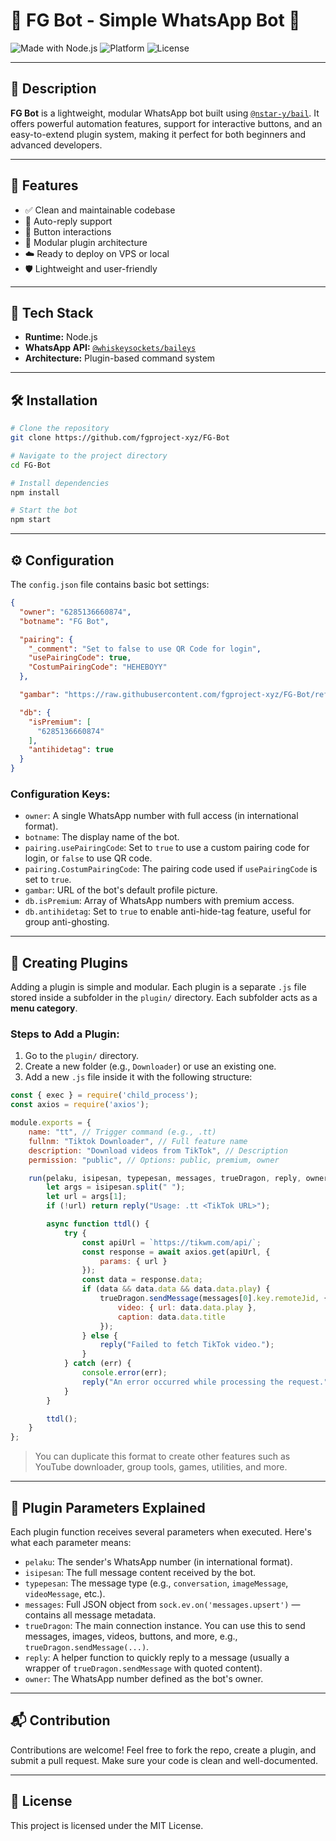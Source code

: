 
# 🌟 FG Bot - Simple WhatsApp Bot 🤖

![Made with Node.js](https://img.shields.io/badge/Made%20with-Node.js-green?style=for-the-badge&logo=node.js)
![Platform](https://img.shields.io/badge/Platform-WhatsApp-blue?style=for-the-badge&logo=whatsapp)
![License](https://img.shields.io/badge/License-MIT-lightgrey?style=for-the-badge)

---

## 📌 Description

**FG Bot** is a lightweight, modular WhatsApp bot built using [`@nstar-y/bail`](https://github.com/nstar-y/bail). It offers powerful automation features, support for interactive buttons, and an easy-to-extend plugin system, making it perfect for both beginners and advanced developers.

---

## 🚀 Features

- ✅ Clean and maintainable codebase
- 💬 Auto-reply support
- 🔘 Button interactions
- 🧩 Modular plugin architecture
- ☁️ Ready to deploy on VPS or local
- 🛡️ Lightweight and user-friendly

---

## 🧩 Tech Stack

- **Runtime:** Node.js
- **WhatsApp API:** [`@whiskeysockets/baileys`](https://github.com/WhiskeySockets/Baileys)
- **Architecture:** Plugin-based command system

---

## 🛠️ Installation

```bash
# Clone the repository
git clone https://github.com/fgproject-xyz/FG-Bot

# Navigate to the project directory
cd FG-Bot

# Install dependencies
npm install

# Start the bot
npm start
```

---

## ⚙️ Configuration

The `config.json` file contains basic bot settings:

```json
{
  "owner": "6285136660874",
  "botname": "FG Bot",

  "pairing": {
    "_comment": "Set to false to use QR Code for login",
    "usePairingCode": true,
    "CostumPairingCode": "HEHEBOYY"
  },

  "gambar": "https://raw.githubusercontent.com/fgproject-xyz/FG-Bot/refs/heads/main/photo_2025-05-18_22-15-17.jpg",

  "db": {
    "isPremium": [
      "6285136660874"
    ],
    "antihidetag": true
  }
}
```

### Configuration Keys:

- `owner`: A single WhatsApp number with full access (in international format).
- `botname`: The display name of the bot.
- `pairing.usePairingCode`: Set to `true` to use a custom pairing code for login, or `false` to use QR code.
- `pairing.CostumPairingCode`: The pairing code used if `usePairingCode` is set to `true`.
- `gambar`: URL of the bot's default profile picture.
- `db.isPremium`: Array of WhatsApp numbers with premium access.
- `db.antihidetag`: Set to `true` to enable anti-hide-tag feature, useful for group anti-ghosting.

---

## 🧩 Creating Plugins

Adding a plugin is simple and modular. Each plugin is a separate `.js` file stored inside a subfolder in the `plugin/` directory. Each subfolder acts as a **menu category**.

### Steps to Add a Plugin:

1. Go to the `plugin/` directory.
2. Create a new folder (e.g., `Downloader`) or use an existing one.
3. Add a new `.js` file inside it with the following structure:

```js
const { exec } = require('child_process');
const axios = require('axios');

module.exports = {
    name: "tt", // Trigger command (e.g., .tt)
    fullnm: "Tiktok Downloader", // Full feature name
    description: "Download videos from TikTok", // Description
    permission: "public", // Options: public, premium, owner

    run(pelaku, isipesan, typepesan, messages, trueDragon, reply, owner) {
        let args = isipesan.split(" ");
        let url = args[1];
        if (!url) return reply("Usage: .tt <TikTok URL>");

        async function ttdl() {
            try {
                const apiUrl = `https://tikwm.com/api/`;
                const response = await axios.get(apiUrl, {
                    params: { url }
                });
                const data = response.data;
                if (data && data.data && data.data.play) {
                    trueDragon.sendMessage(messages[0].key.remoteJid, {
                        video: { url: data.data.play },
                        caption: data.data.title
                    });
                } else {
                    reply("Failed to fetch TikTok video.");
                }
            } catch (err) {
                console.error(err);
                reply("An error occurred while processing the request.");
            }
        }

        ttdl();
    }
};
```

> You can duplicate this format to create other features such as YouTube downloader, group tools, games, utilities, and more.

---

## 📘 Plugin Parameters Explained

Each plugin function receives several parameters when executed. Here's what each parameter means:

- `pelaku`: The sender's WhatsApp number (in international format).
- `isipesan`: The full message content received by the bot.
- `typepesan`: The message type (e.g., `conversation`, `imageMessage`, `videoMessage`, etc.).
- `messages`: Full JSON object from `sock.ev.on('messages.upsert')` — contains all message metadata.
- `trueDragon`: The main connection instance. You can use this to send messages, images, videos, buttons, and more, e.g., `trueDragon.sendMessage(...)`.
- `reply`: A helper function to quickly reply to a message (usually a wrapper of `trueDragon.sendMessage` with quoted content).
- `owner`: The WhatsApp number defined as the bot's owner.
  
---

## 📬 Contribution

Contributions are welcome! Feel free to fork the repo, create a plugin, and submit a pull request. Make sure your code is clean and well-documented.

---

## 📄 License

This project is licensed under the MIT License.
